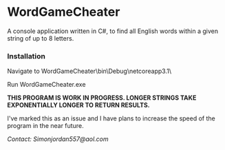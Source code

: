 # WordGameCheater

A console application written in C#, to find all English words within a given string of up to 8 letters.

### Installation

Navigate to WordGameCheater\bin\Debug\netcoreapp3.1\

Run WordGameCheater.exe

**THIS PROGRAM IS WORK IN PROGRESS. LONGER STRINGS TAKE EXPONENTIALLY LONGER TO RETURN RESULTS.**

I've marked this as an issue and I have plans to increase the speed of the program in the near future.

_Contact: Simonjordan557@aol.com_ 
